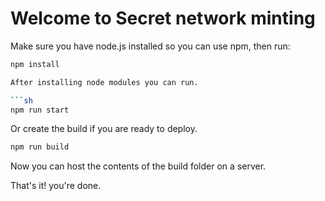 # Welcome to Secret network minting

Make sure you have node.js installed so you can use npm, then run:

```sh
npm install

After installing node modules you can run.

```sh
npm run start
```

Or create the build if you are ready to deploy.

```sh
npm run build
```

Now you can host the contents of the build folder on a server.

That's it! you're done.
